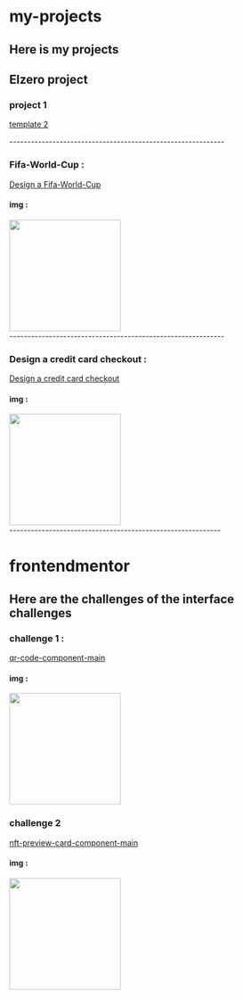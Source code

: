 # my-projects
## Here is my projects
## Elzero project 
### project 1
[template 2](https://moohamed-ahmed.github.io/My-Projects/HTML_And_CSS_Template_Two-main/)
                             <div>                                                ------------------------------------------------------------</div>
  ### Fifa-World-Cup  :
[Design a Fifa-World-Cup](https://moohamed-ahmed.github.io/My-Projects/Fifa-World-Cup/)

#### img :
<div>
  <img src="https://Moohamed-Ahmed.github.io/My-Projects/Fifa-World-Cup/Images/imge.jpeg" width="200px">
  </div>
                               <div>                                                ------------------------------------------------------------</div>

### Design a credit card checkout  :
[Design a credit card checkout](https://moohamed-ahmed.github.io/My-Projects/Design-a-credit-card-checkout/)

#### img :
<div>
  <img src="https://Moohamed-Ahmed.github.io/My-Projects/Design-a-credit-card-checkout/image/Design-a-credit-card-checkout-.jpeg" width="200px">
  </div>
  -----------------------------------------------------------

  # frontendmentor
## Here are the challenges of the interface challenges

### challenge 1 :
[qr-code-component-main](https://Moohamed-Ahmed.github.io/My-Projects/frontend-mentor/qr-code-component-main/)

#### img :
<div>
  <img src="https://Moohamed-Ahmed.github.io/My-Projects/frontend-mentor/qr-code-component-main/challenge-1.jpg" width="200px">
  </div>
  
### challenge 2 
 [nft-preview-card-component-main](https://Moohamed-Ahmed.github.io/My-Projects/frontend-mentor/nft-preview-card-component-main/)

#### img :
<div>
  <img src="https://Moohamed-Ahmed.github.io/My-Projects/frontend-mentor/nft-preview-card-component-main/challenge-2.jpg" width="200px">
  </div>
  
  

  
